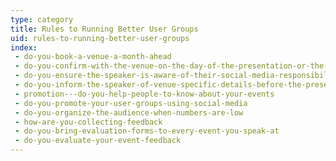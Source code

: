 ```yaml
---
type: category
title: Rules to Running Better User Groups
uid: rules-to-running-better-user-groups
index:
 - do-you-book-a-venue-a-month-ahead
 - do-you-confirm-with-the-venue-on-the-day-of-the-presentation-or-the-day-before-if-its-a-morning-presentation
 - do-you-ensure-the-speaker-is-aware-of-their-social-media-responsibilities
 - do-you-inform-the-speaker-of-venue-specific-details-before-the-presentation
 - promotion---do-you-help-people-to-know-about-your-events
 - do-you-promote-your-user-groups-using-social-media
 - do-you-organize-the-audience-when-numbers-are-low
 - how-are-you-collecting-feedback
 - do-you-bring-evaluation-forms-to-every-event-you-speak-at
 - do-you-evaluate-your-event-feedback
---
```





